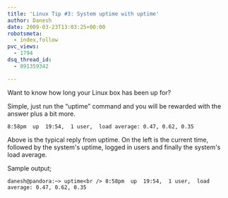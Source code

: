 ```yaml
---
title: 'Linux Tip #3: System uptime with uptime'
author: Danesh
date: 2009-03-23T13:03:25+00:00
robotsmeta:
  - index,follow
pvc_views:
  - 1794
dsq_thread_id:
  - 891359342

---
```

Want to know how long your Linux box has been up for?

Simple, just run the &#8220;uptime&#8221; command and you will be rewarded with the answer plus a bit more.

`8:58pm  up  19:54,  1 user,  load average: 0.47, 0.62, 0.35`

Above is the typical reply from uptime. On the left is the current time, followed by the system's uptime, logged in users and finally the system's load average.

Sample output;

`danesh@pandora:~> uptime<br />
8:58pm  up  19:54,  1 user,  load average: 0.47, 0.62, 0.35`